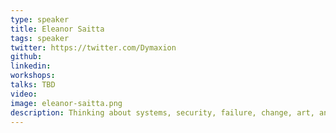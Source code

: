 ```yaml
---
type: speaker
title: Eleanor Saitta
tags: speaker
twitter: https://twitter.com/Dymaxion
github: 
linkedin: 
workshops:
talks: TBD
video: 
image: eleanor-saitta.png
description: Thinking about systems, security, failure, change, art, and living. Recruiting barbarians.
---
```

